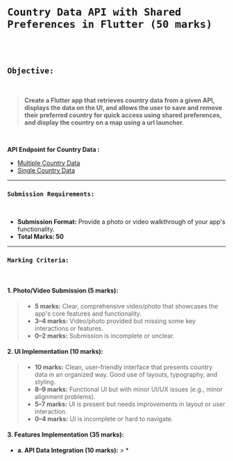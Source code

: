 # `Country Data API with Shared Preferences in Flutter (50 marks)`

<br><br>

## `Objective:`

<br>

> **Create a Flutter app that retrieves country data from a given API, displays the data on the UI, and allows the user to save and remove their preferred country for quick access using shared preferences, and display the country on a map using a url launcher.**

<br>

**API Endpoint for Country Data :** 
<br>
 * [Multiple Country Data](https://restcountries.com/v3.1/all) <br>
 * [Single Country Data](https://restcountries.com/v3.1/name/india)

---

### `Submission Requirements:`

<br>

* **Submission Format:** Provide a photo or video walkthrough of your app's functionality.
* **Total Marks: 50**

---

### `Marking Criteria:`

<br>

#### 1. Photo/Video Submission (5 marks):

  > * **5 marks:** Clear, comprehensive video/photo that showcases the app's core features and functionality.
  > * **3–4 marks:** Video/photo provided but missing some key interactions or features.
  > * **0–2 marks:** Submission is incomplete or unclear.

#### 2. UI Implementation (10 marks):

  > * **10 marks:** Clean, user-friendly interface that presents country data in an organized way. Good use of layouts, typography, and styling.
  > * **8–9 marks:** Functional UI but with minor UI/UX issues (e.g., minor alignment problems).
  > * **5–7 marks:** UI is present but needs improvements in layout or user interaction.
  > * **0–4 marks:** UI is incomplete or hard to navigate.

#### 3. Features Implementation (35 marks):

  -  **a. API Data Integration (10 marks):**
    > *  
  













